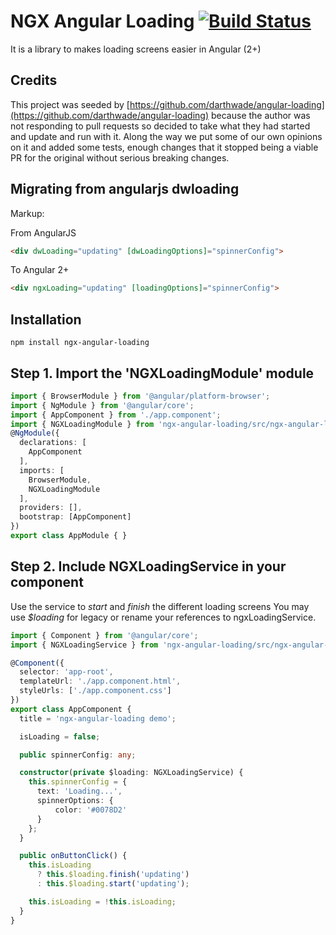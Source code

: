 # NGX Angular Loading [![Build Status](https://travis-ci.org/bculley/ngx-angular-loading.svg?branch=master)](https://travis-ci.org/bculley/ngx-angular-loading)

It is a library to makes loading screens easier in Angular (2+)

## Credits

This project was seeded by [https://github.com/darthwade/angular-loading](https://github.com/darthwade/angular-loading) because the author was not responding to pull requests so decided to take what they had started and update and run with it. Along the way we put some of our own opinions on it and added some tests, enough changes that it stopped being a viable PR for the original without serious breaking changes.

## Migrating from angularjs dwloading

Markup:

From AngularJS
```html
<div dwLoading="updating" [dwLoadingOptions]="spinnerConfig">
```
To Angular 2+
```html
<div ngxLoading="updating" [loadingOptions]="spinnerConfig">
```

## Installation
```npm
npm install ngx-angular-loading
```

## Step 1. Import the 'NGXLoadingModule' module
```ts
import { BrowserModule } from '@angular/platform-browser';
import { NgModule } from '@angular/core';
import { AppComponent } from './app.component';
import { NGXLoadingModule } from 'ngx-angular-loading/src/ngx-angular-loading/ngx-angular-loading.module';
@NgModule({
  declarations: [
    AppComponent
  ],
  imports: [
    BrowserModule,
    NGXLoadingModule
  ],
  providers: [],
  bootstrap: [AppComponent]
})
export class AppModule { }
```

## Step 2. Include NGXLoadingService in your component
Use the service to *start* and *finish* the different loading screens
You may use *$loading* for legacy or rename your references to ngxLoadingService.

```ts
import { Component } from '@angular/core';
import { NGXLoadingService } from 'ngx-angular-loading/src/ngx-angular-loading/ngx-angular-loading.service';

@Component({
  selector: 'app-root',
  templateUrl: './app.component.html',
  styleUrls: ['./app.component.css']
})
export class AppComponent {
  title = 'ngx-angular-loading demo';

  isLoading = false;

  public spinnerConfig: any;

  constructor(private $loading: NGXLoadingService) {
    this.spinnerConfig = {
      text: 'Loading...',
      spinnerOptions: {
          color: '#0078D2'
      }
    };
  }

  public onButtonClick() {
    this.isLoading
      ? this.$loading.finish('updating')
      : this.$loading.start('updating');

    this.isLoading = !this.isLoading;
  }
}
```